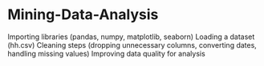 # Mining-Data-Analysis
Importing libraries (pandas, numpy, matplotlib, seaborn)  Loading a dataset (hh.csv)  Cleaning steps (dropping unnecessary columns, converting dates, handling missing values)  Improving data quality for analysis
